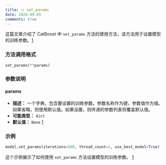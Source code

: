 ```yaml
---
title: ⛄ set_params
date: 2024.09.05
comments: true
---
```


这篇文章介绍了 CatBoost 中 `set_params` 方法的使用方法，该方法用于设置模型的训练参数。[1](https://catboost.ai/en/docs/concepts/python-reference_catboost_set_params)

### 方法调用格式

```python
set_params(**params)
```

### 参数说明

#### params

* **描述：** 一个字典，包含要设置的训练参数。参数名称作为键，参数值作为值。如果省略，则使用默认值。如果设置，则传递的参数列表将覆盖默认值。
* **可能类型：** `dict`
* **默认值：** `None` [1](https://catboost.ai/en/docs/concepts/python-reference_catboost_set_params)

### 示例

```python
model.set_params(iterations=500, thread_count=2, use_best_model=True)
```

这个示例展示了如何使用 `set_params` 方法设置模型的训练参数。 [1](https://catboost.ai/en/docs/concepts/python-reference_catboost_set_params)